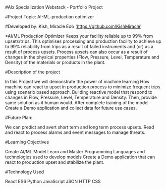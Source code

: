 #Alx Specialization Webstack - Portfolio Project

#Project Topic: AI-ML-production optimizer

#Developed by: Kish, Miracle Edo (https://github.com/KishMiracle)

*AI/ML Production Optimizer Keeps your facility reliable up to 99% from upsets/trips.
This optimises processing and production facility to achieve up to 99% reliability from trips as a result of failed instruments and (or) as a result of process upsets. Process upsets can also occur as a result of changes in the physical properties (Flow, Pressure, Level, Temperature and Density) of the materials or products in the plant.

#Description of the project

In this Project we will demonstrate the power of machine learning
How machine can react to upset in production process to minimize frequent trips using scenario based approach.
Building reactive model that respond to changes in Flow, Pressure, Level, Temperature and Density. Then, provide same solution as if human would. After complete training of the model.
Create a Demo application and collect data for future use cases.

#Future Plan:

We can predict and avert short term and long term process upsets.
Read and react to process alarms and event messages to manage threats.

#Learning Objectives

Create AI/ML Model
Learn and Master Programming Languages and technologies used to develop models
Create a Demo application that can react to production upset and stabilize the plant.

#Technology Used

React ES6
Python
JavaScript
JSON
HTTP
CSS

